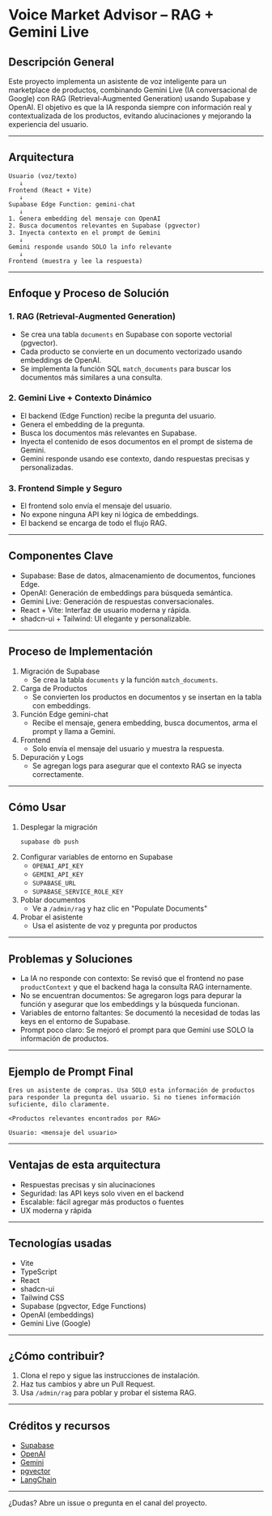 # Voice Market Advisor – RAG + Gemini Live

## Descripción General

Este proyecto implementa un asistente de voz inteligente para un marketplace de productos, combinando Gemini Live (IA conversacional de Google) con RAG (Retrieval-Augmented Generation) usando Supabase y OpenAI. El objetivo es que la IA responda siempre con información real y contextualizada de los productos, evitando alucinaciones y mejorando la experiencia del usuario.

---

## Arquitectura

```
Usuario (voz/texto)
   ↓
Frontend (React + Vite)
   ↓
Supabase Edge Function: gemini-chat
   ↓
1. Genera embedding del mensaje con OpenAI
2. Busca documentos relevantes en Supabase (pgvector)
3. Inyecta contexto en el prompt de Gemini
   ↓
Gemini responde usando SOLO la info relevante
   ↓
Frontend (muestra y lee la respuesta)
```

---

## Enfoque y Proceso de Solución

### 1. RAG (Retrieval-Augmented Generation)
- Se crea una tabla `documents` en Supabase con soporte vectorial (pgvector).
- Cada producto se convierte en un documento vectorizado usando embeddings de OpenAI.
- Se implementa la función SQL `match_documents` para buscar los documentos más similares a una consulta.

### 2. Gemini Live + Contexto Dinámico
- El backend (Edge Function) recibe la pregunta del usuario.
- Genera el embedding de la pregunta.
- Busca los documentos más relevantes en Supabase.
- Inyecta el contenido de esos documentos en el prompt de sistema de Gemini.
- Gemini responde usando ese contexto, dando respuestas precisas y personalizadas.

### 3. Frontend Simple y Seguro
- El frontend solo envía el mensaje del usuario.
- No expone ninguna API key ni lógica de embeddings.
- El backend se encarga de todo el flujo RAG.

---

## Componentes Clave

- Supabase: Base de datos, almacenamiento de documentos, funciones Edge.
- OpenAI: Generación de embeddings para búsqueda semántica.
- Gemini Live: Generación de respuestas conversacionales.
- React + Vite: Interfaz de usuario moderna y rápida.
- shadcn-ui + Tailwind: UI elegante y personalizable.

---

## Proceso de Implementación

1. Migración de Supabase
   - Se crea la tabla `documents` y la función `match_documents`.
2. Carga de Productos
   - Se convierten los productos en documentos y se insertan en la tabla con embeddings.
3. Función Edge gemini-chat
   - Recibe el mensaje, genera embedding, busca documentos, arma el prompt y llama a Gemini.
4. Frontend
   - Solo envía el mensaje del usuario y muestra la respuesta.
5. Depuración y Logs
   - Se agregan logs para asegurar que el contexto RAG se inyecta correctamente.

---

## Cómo Usar

1. Desplegar la migración
   ```bash
   supabase db push
   ```
2. Configurar variables de entorno en Supabase
   - `OPENAI_API_KEY`
   - `GEMINI_API_KEY`
   - `SUPABASE_URL`
   - `SUPABASE_SERVICE_ROLE_KEY`
3. Poblar documentos
   - Ve a `/admin/rag` y haz clic en "Populate Documents"
4. Probar el asistente
   - Usa el asistente de voz y pregunta por productos

---

## Problemas y Soluciones

- La IA no responde con contexto: Se revisó que el frontend no pase `productContext` y que el backend haga la consulta RAG internamente.
- No se encuentran documentos: Se agregaron logs para depurar la función y asegurar que los embeddings y la búsqueda funcionan.
- Variables de entorno faltantes: Se documentó la necesidad de todas las keys en el entorno de Supabase.
- Prompt poco claro: Se mejoró el prompt para que Gemini use SOLO la información de productos.

---

## Ejemplo de Prompt Final

```
Eres un asistente de compras. Usa SOLO esta información de productos para responder la pregunta del usuario. Si no tienes información suficiente, dilo claramente.

<Productos relevantes encontrados por RAG>

Usuario: <mensaje del usuario>
```

---

## Ventajas de esta arquitectura
- Respuestas precisas y sin alucinaciones
- Seguridad: las API keys solo viven en el backend
- Escalable: fácil agregar más productos o fuentes
- UX moderna y rápida

---

## Tecnologías usadas
- Vite
- TypeScript
- React
- shadcn-ui
- Tailwind CSS
- Supabase (pgvector, Edge Functions)
- OpenAI (embeddings)
- Gemini Live (Google)

---

## ¿Cómo contribuir?
1. Clona el repo y sigue las instrucciones de instalación.
2. Haz tus cambios y abre un Pull Request.
3. Usa `/admin/rag` para poblar y probar el sistema RAG.

---

## Créditos y recursos
- [Supabase](https://supabase.com/)
- [OpenAI](https://platform.openai.com/docs/guides/embeddings)
- [Gemini](https://ai.google.dev/gemini-api/docs)
- [pgvector](https://github.com/pgvector/pgvector)
- [LangChain](https://js.langchain.com/docs/integrations/vectorstores/supabase)

---

¿Dudas? Abre un issue o pregunta en el canal del proyecto.
